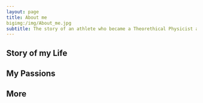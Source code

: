 ```yaml
---
layout: page
title: About me
bigimg:/img/About_me.jpg
subtitle: The story of an athlete who became a Theorethical Physicist and now works as a Computer Scientist while dreaming to become a Chef...
---
```


## Story of my Life

## My Passions

## More
